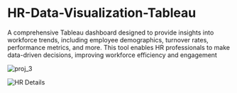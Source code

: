 # HR-Data-Visualization-Tableau

A comprehensive Tableau dashboard designed to provide insights into workforce trends, including employee demographics, turnover rates, performance metrics, and more. This tool enables HR professionals to make data-driven decisions, improving workforce efficiency and engagement

![proj_3](https://github.com/user-attachments/assets/c7d74e53-7535-4837-8927-d1af350489ab)

![HR Details](https://github.com/user-attachments/assets/355b4c8f-26b0-4dd0-985d-fa004a04ca37)


